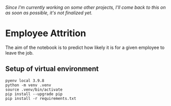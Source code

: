 *Since I'm currently working on some other projects, I'll come back to this on as soon as possible, it's not finalized yet.*

# Employee Attrition
The aim of the notebook is to predict how likely it is for a given employee to leave the job.

## Setup of virtual environment

```
pyenv local 3.9.8
python -m venv .venv
source .venv/bin/activate
pip install --upgrade pip
pip install -r requirements.txt
```
